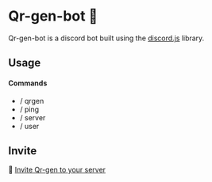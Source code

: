 # Qr-gen-bot 🤖

Qr-gen-bot is a discord bot built using the [discord.js](https://discord.js.org/) library.

## Usage

#### Commands

- / qrgen
- / ping    
- / server 
- / user    

## Invite

🔗 [Invite Qr-gen to your server](https://discord.com/api/oauth2/authorize?client_id=922767775074750515&permissions=8&scope=bot%20applications.commands)

